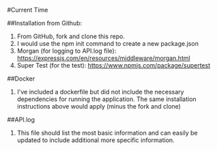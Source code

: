 #Current Time

##Installation from Github:
1. From GitHub, fork and clone this repo. 
1. I would use the npm init command to create a new package.json 
1. Morgan (for logging to API.log file): https://expressjs.com/en/resources/middleware/morgan.html
1. Super Test (for the test): https://www.npmjs.com/package/supertest

##Docker
1. I've included a dockerfile but did not include the necessary dependencies for running the application. The same installation instructions above would apply (minus the fork and clone)

##API.log
1. This file should list the most basic information and can easily be updated to include additional more specific information. 

